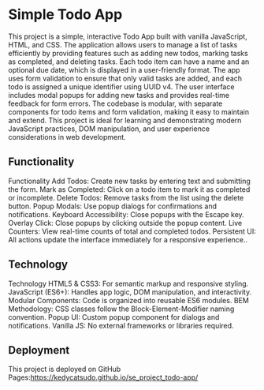 # Simple Todo App
This project is a simple, interactive Todo App built with vanilla JavaScript, HTML, and CSS. The application allows users to manage a list of tasks efficiently by providing features such as adding new todos, marking tasks as completed, and deleting tasks. Each todo item can have a name and an optional due date, which is displayed in a user-friendly format. The app uses form validation to ensure that only valid tasks are added, and each todo is assigned a unique identifier using UUID v4. The user interface includes modal popups for adding new tasks and provides real-time feedback for form errors. The codebase is modular, with separate components for todo items and form validation, making it easy to maintain and extend. This project is ideal for learning and demonstrating modern JavaScript practices, DOM manipulation, and user experience considerations in web development.

## Functionality

Functionality
Add Todos: Create new tasks by entering text and submitting the form.
Mark as Completed: Click on a todo item to mark it as completed or incomplete.
Delete Todos: Remove tasks from the list using the delete button.
Popup Modals: Use popup dialogs for confirmations and notifications.
Keyboard Accessibility: Close popups with the Escape key.
Overlay Click: Close popups by clicking outside the popup content.
Live Counters: View real-time counts of total and completed todos.
Persistent UI: All actions update the interface immediately for a responsive experience..

## Technology

Technology
HTML5 & CSS3: For semantic markup and responsive styling.
JavaScript (ES6+): Handles app logic, DOM manipulation, and interactivity.
Modular Components: Code is organized into reusable ES6 modules.
BEM Methodology: CSS classes follow the Block-Element-Modifier naming convention.
Popup UI: Custom popup component for dialogs and notifications.
Vanilla JS: No external frameworks or libraries required.


## Deployment

This project is deployed on GitHub Pages:https://kedycatsudo.github.io/se_project_todo-app/
